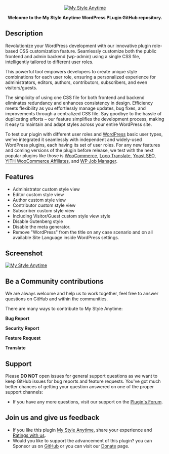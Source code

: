 <p align="center"><a href="https://wordpress.org/plugins/my-style-anytime/"><img src="https://ps.w.org/my-style-anytime/assets/banner-772x250.png" alt="My Style Anytime"></a></p>

**<p align="center">Welcome to the My Style Anytime WordPress PLugin GitHub repository.</p>**

## Description
Revolutionize your WordPress development with our innovative plugin role-based CSS customization feature. Seamlessly customize both the public frontend and admin backend (wp-admin) using a single CSS file, intelligently tailored to different user roles.

This powerful tool empowers developers to create unique style combinations for each user role, ensuring a personalized experience for administrators, editors, authors, contributors, subscribers, and even visitors/guests.

The simplicity of using one CSS file for both frontend and backend eliminates redundancy and enhances consistency in design. Efficiency meets flexibility as you effortlessly manage updates, bug fixes, and improvements through a centralized CSS file. Say goodbye to the hassle of duplicating efforts – our feature simplifies the development process, making it easy to maintain and adapt styles across your entire WordPress site.

To test our plugin with different user roles and [WordPress](https://wordpress.org/documentation/article/roles-and-capabilities/#roles) basic user types, we've integrated it seamlessly with independent and widely-used WordPress plugins, each having its set of user roles. For any new features and coming versions of the plugin before release, we test with the next popular plugins like those is [WooCommerce](https://wordpress.org/plugins/woocommerce/), [Loco Translate](https://wordpress.org/plugins/loco-translate/), [Yoast SEO](https://wordpress.org/plugins/wordpress-seo/), [YITH WooCommerce Affiliates](https://wordpress.org/plugins/yith-woocommerce-affiliates/), and [WP Job Manager](https://wordpress.org/plugins/wp-job-manager/).

## Features

- Administrator custom style view
- Editor custom style view
- Author custom style view
- Contributor custom style view
- Subscriber custom style view
- Including Visitor/Guest custom style view style
- Disable Gutenberg style
- Disable the meta generator.
- Remove "WordPress" from the title on any case scenario and on all available Site Language inside WordPress settings.

## Screenshot
<p><a href="https://wordpress.org/plugins/my-style-anytime/"><img src="https://ps.w.org/my-style-anytime/assets/screenshot-3.png" alt="My Style Anytime"></a></p>

## Be a Community contributions
We are always welcome and help us to work together, feel free to answer questions on GitHub and within the communities.

There are many ways to contribute to My Style Anytime:

**Bug Report**

**Security Report**

**Feature Request**

**Translate**

## Support
Please **DO NOT** open issues for general support questions as we want to keep GitHub issues for bug reports and feature requests. You've got much better chances of getting your question answered on one of the proper support channels:

- If you have any more questions, visit our support on the [Plugin's Forum](https://wordpress.org/support/plugin/my-style-anytime).

## Join us and give us feedback
- If you like this plugin [My Style Anytime](https://wordpress.org/plugins/my-style-anytime/), share your experience and [Ratings with us](https://wordpress.org/support/plugin/my-style-anytime/reviews/#new-post).
- Would you like to support the advancement of this plugin? you can Sponsor us on [GitHub](https://github.com/sponsors/newfiesoft) or you can visit our [Donate](https://newfiesoft.com/donate/) page.
